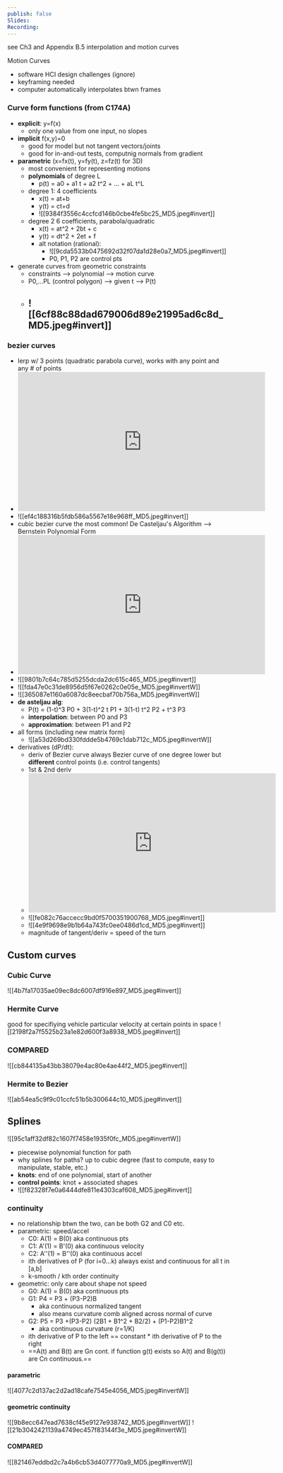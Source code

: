 ```yaml
---
publish: false
Slides: 
Recording:
---
```

see Ch3 and Appendix B.5
interpolation and motion curves

Motion Curves
- software HCI design challenges (ignore)
- keyframing needed
- computer automatically interpolates btwn frames
### Curve form functions (from C174A)
- **explicit**: y=f(x)
	- only one value from one input, no slopes
- **implicit** f(x,y)=0
	- good for model but not tangent vectors/joints
	- good for in-and-out tests, computnig normals from gradient
- **parametric** (x=fx(t), y=fy(t), z=fz(t) for 3D)
	- most convenient for representing motions 
	- **polynomials** of degree L
		- p(t) = a0 + a1 t + a2 t^2 + ... + aL t^L
	- degree 1: 4 coefficients
		- x(t) = at+b
		- y(t) = ct+d
		- ![[9384f3556c4ccfcd146b0cbe4fe5bc25_MD5.jpeg#invert]]
	- degree 2 6 coefficients, parabola/quadratic
		- x(t) = at^2 + 2bt + c
		- y(t) = dt^2 + 2et + f
		- alt notation (rational): 
			- ![[9cda5533b0475692d32f07da1d28e0a7_MD5.jpeg#invert]]
			- P0, P1, P2 are control pts
- generate curves from geometric constraints
	- constraints --> polynomial --> motion curve
	- P0,...PL (control polygon) --> given t --> P(t)
	- ![[6cf88c88dad679006d89e21995ad6c8d_MD5.jpeg#invert]]
		- 
### **bezier curves**
- lerp w/ 3 points (quadratic parabola curve), works with any point and any # of points
- <iframe width="560" height="315" src="https://www.youtube.com/embed/aVwxzDHniEw?si=5Jnc-BaeRZR1pXJ5&amp;start=141" title="YouTube video player" frameborder="0" allow="accelerometer; autoplay; clipboard-write; encrypted-media; gyroscope; picture-in-picture; web-share" referrerpolicy="strict-origin-when-cross-origin" allowfullscreen></iframe>
- ![[ef4c188316b5fdb586a5567e18e968ff_MD5.jpeg#invert]]
- cubic bezier curve the most common! De Casteljau's Algorithm --> Bernstein Polynomial Form
- <iframe width="560" height="315" src="https://www.youtube.com/embed/aVwxzDHniEw?si=qkoQ99L0PukCEqvu&amp;start=238" title="YouTube video player" frameborder="0" allow="accelerometer; autoplay; clipboard-write; encrypted-media; gyroscope; picture-in-picture; web-share" referrerpolicy="strict-origin-when-cross-origin" allowfullscreen></iframe>
- ![[9801b7c64c785d5255dcda2dc615c465_MD5.jpeg#invert]]
- ![[fda47e0c31de8956d5f67e0262c0e05e_MD5.jpeg#invertW]]
- ![[365087e1160a6087dc8eecbaf70b756a_MD5.jpeg#invertW]]
- **de asteljau alg**:
	- P(t) = (1-t)^3 P0 + 3(1-t)^2 t P1 + 3(1-t) t^2 P2 + t^3 P3
	- **interpolation**: between P0 and P3
	- **approximation**: between P1 and P2
- all forms (including new matrix form)
	- ![[a53d269bd330fddde5b4769c1dab712c_MD5.jpeg#invertW]]
- derivatives (dP/dt):
	- deriv of Bezier curve always Bezier curve of one degree lower but **different** control points (i.e. control tangents)
	- 1st & 2nd deriv
	- <iframe width="560" height="315" src="https://www.youtube.com/embed/aVwxzDHniEw?si=5k6MLaxVgNJKnDFw&amp;start=378" title="YouTube video player" frameborder="0" allow="accelerometer; autoplay; clipboard-write; encrypted-media; gyroscope; picture-in-picture; web-share" referrerpolicy="strict-origin-when-cross-origin" allowfullscreen></iframe>
	- ![[fe082c76accecc9bd0f5700351900768_MD5.jpeg#invert]]
	- ![[4e9f9698e9b1b64a743fc0ee0486d1cd_MD5.jpeg#invert]]
	- magnitude of tangent/deriv = speed of the turn
## Custom curves
### Cubic Curve
![[4b7fa17035ae09ec8dc6007df916e897_MD5.jpeg#invert]]
### Hermite Curve
good for specifiying vehicle particular velocity at certain points in space
![[2198f2a7f5525b23a1e82d600f3a8938_MD5.jpeg#invert]]
### COMPARED
![[cb844135a43bb38079e4ac80e4ae44f2_MD5.jpeg#invert]]

### Hermite to Bezier
![[ab54ea5c9f9c01ccfc51b5b300644c10_MD5.jpeg#invert]]
## Splines
![[95c1aff32df82c1607f7458e1935f0fc_MD5.jpeg#invertW]]
- piecewise polynomial function for path
- why splines for paths? up to cubic degree (fast to compute, easy to manipulate, stable, etc.)
- **knots**: end of one polynomial, start of another
- **control points**: knot + associated shapes
- ![[f82328f7e0a6444dfe811e4303caf608_MD5.jpeg#invert]]
### **continuity**
- no relationship btwn the two, can be both G2 and C0 etc.
- parametric: speed/accel
	- C0: A(1) = B(0)    aka continuous pts
	- C1: A'(1) = B'(0)  aka continuous velocity
	- C2: A''(1) = B''(0)  aka continuous accel
	- ith derivatives of P (for i=0...k) always exist and continuous for all t in \[a,b]
	- k-smooth / kth order continuity
- geometric: only care about shape not speed 
	- G0: A(1) = B(0) aka continuous pts
	- G1: P4 = P3 + (P3-P2)B   
		- aka continuous normalized tangent
		- also means curvature comb aligned across normal of curve
	- G2:  P5 = P3 +(P3-P2) (2B1 + B1^2 + B2/2) + (P1-P2)B1^2 
		- aka continuous curvature (r=1/K)
	- ith derivative of P to the left == constant * ith derivative of P to the right
	- ==A(t) and B(t) are Gn cont. if function g(t) exists so A(t) and B(g(t)) are Cn continuous.==
#### parametric
![[4077c2d137ac2d2ad18cafe7545e4056_MD5.jpeg#invertW]]

#### geometric continuity
![[9b8ecc647ead7638cf45e9127e938742_MD5.jpeg#invertW]]
![[21b3042421139a4749ec457f83144f3e_MD5.jpeg#invertW]]
#### COMPARED
![[821467eddbd2c7a4b6cb53d4077770a9_MD5.jpeg#invertW]]